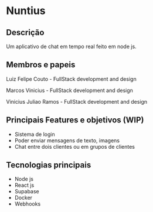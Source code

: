 # Nuntius

## Descrição
Um aplicativo de chat em tempo real feito em node js.

## Membros e papeis
Luiz Felipe Couto - FullStack development and design

Marcos Vinicius - FullStack development and design

Vinicius Juliao Ramos - FullStack development and design

## Principais Features e objetivos (WIP)
* Sistema de login
* Poder enviar mensagens de texto, imagens
* Chat entre dois clientes ou em grupos de clientes

## Tecnologias principais
* Node js
* React js
* Supabase
* Docker
* Webhooks

